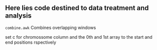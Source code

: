 ## Here lies code destined to data treatment and analysis

`combine.awk`
Combines overlapping windows

set c for chromossome column and the 0th and 1st array to the start and end positions rspectively

